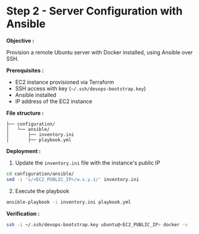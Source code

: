 # Step 2 - Server Configuration with Ansible

**Objective :**

Provision a remote Ubuntu server with Docker installed, using Ansible over SSH.

**Prerequisites :**

- EC2 instance provisioned via Terraform
- SSH access with key (`~/.ssh/devops-bootstrap.key`)
- Ansible installed
- IP address of the EC2 instance

**File structure :**

```
├── configuration/
│   └── ansible/
│       ├── inventory.ini
│       ├── playbook.yml
```

**Deployment :**

1. Update the `inventory.ini` file with the instance's public IP

```bash
cd configuration/ansible/
sed -i 's/<EC2_PUBLIC_IP>/w.x.y.z/' inventory.ini
```

2. Execute the playbook

```bash
ansible-playbook -i inventory.ini playbook.yml
```

**Verification :**

```bash
ssh -i ~/.ssh/devops-bootstrap.key ubuntu@<EC2_PUBLIC_IP> docker -v
```

